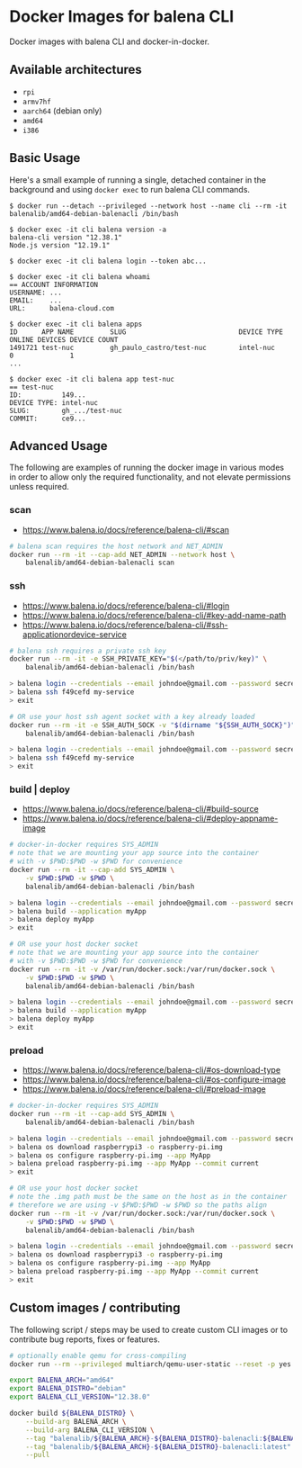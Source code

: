 # Docker Images for balena CLI

Docker images with balena CLI and docker-in-docker.

## Available architectures

- `rpi`
- `armv7hf`
- `aarch64` (debian only)
- `amd64`
- `i386`

## Basic Usage

Here's a small example of running a single, detached container
in the background and using `docker exec` to run balena CLI commands.

```
$ docker run --detach --privileged --network host --name cli --rm -it balenalib/amd64-debian-balenacli /bin/bash

$ docker exec -it cli balena version -a
balena-cli version "12.38.1"
Node.js version "12.19.1"

$ docker exec -it cli balena login --token abc...

$ docker exec -it cli balena whoami
== ACCOUNT INFORMATION
USERNAME: ...
EMAIL:    ...
URL:      balena-cloud.com

$ docker exec -it cli balena apps
ID      APP NAME         SLUG                            DEVICE TYPE     ONLINE DEVICES DEVICE COUNT
1491721 test-nuc         gh_paulo_castro/test-nuc        intel-nuc       0              1
...

$ docker exec -it cli balena app test-nuc
== test-nuc
ID:          149...
DEVICE TYPE: intel-nuc
SLUG:        gh_.../test-nuc
COMMIT:      ce9...
```

## Advanced Usage

The following are examples of running the docker image in various
modes in order to allow only the required functionality, and not
elevate permissions unless required.

### scan

- <https://www.balena.io/docs/reference/balena-cli/#scan>

```bash
# balena scan requires the host network and NET_ADMIN
docker run --rm -it --cap-add NET_ADMIN --network host \
    balenalib/amd64-debian-balenacli scan
```

### ssh

- <https://www.balena.io/docs/reference/balena-cli/#login>
- <https://www.balena.io/docs/reference/balena-cli/#key-add-name-path>
- <https://www.balena.io/docs/reference/balena-cli/#ssh-applicationordevice-service>

```bash
# balena ssh requires a private ssh key
docker run --rm -it -e SSH_PRIVATE_KEY="$(</path/to/priv/key)" \
    balenalib/amd64-debian-balenacli /bin/bash

> balena login --credentials --email johndoe@gmail.com --password secret
> balena ssh f49cefd my-service
> exit

# OR use your host ssh agent socket with a key already loaded
docker run --rm -it -e SSH_AUTH_SOCK -v "$(dirname "${SSH_AUTH_SOCK}")" \
    balenalib/amd64-debian-balenacli /bin/bash

> balena login --credentials --email johndoe@gmail.com --password secret
> balena ssh f49cefd my-service
> exit
```

### build | deploy

- <https://www.balena.io/docs/reference/balena-cli/#build-source>
- <https://www.balena.io/docs/reference/balena-cli/#deploy-appname-image>

```bash
# docker-in-docker requires SYS_ADMIN
# note that we are mounting your app source into the container
# with -v $PWD:$PWD -w $PWD for convenience
docker run --rm -it --cap-add SYS_ADMIN \
    -v $PWD:$PWD -w $PWD \
    balenalib/amd64-debian-balenacli /bin/bash

> balena login --credentials --email johndoe@gmail.com --password secret
> balena build --application myApp
> balena deploy myApp
> exit

# OR use your host docker socket
# note that we are mounting your app source into the container
# with -v $PWD:$PWD -w $PWD for convenience
docker run --rm -it -v /var/run/docker.sock:/var/run/docker.sock \
    -v $PWD:$PWD -w $PWD \
    balenalib/amd64-debian-balenacli /bin/bash

> balena login --credentials --email johndoe@gmail.com --password secret
> balena build --application myApp
> balena deploy myApp
> exit
```

### preload

- <https://www.balena.io/docs/reference/balena-cli/#os-download-type>
- <https://www.balena.io/docs/reference/balena-cli/#os-configure-image>
- <https://www.balena.io/docs/reference/balena-cli/#preload-image>

```bash
# docker-in-docker requires SYS_ADMIN
docker run --rm -it --cap-add SYS_ADMIN \
    balenalib/amd64-debian-balenacli /bin/bash

> balena login --credentials --email johndoe@gmail.com --password secret
> balena os download raspberrypi3 -o raspberry-pi.img
> balena os configure raspberry-pi.img --app MyApp
> balena preload raspberry-pi.img --app MyApp --commit current
> exit

# OR use your host docker socket
# note the .img path must be the same on the host as in the container
# therefore we are using -v $PWD:$PWD -w $PWD so the paths align
docker run --rm -it -v /var/run/docker.sock:/var/run/docker.sock \
    -v $PWD:$PWD -w $PWD \
    balenalib/amd64-debian-balenacli /bin/bash

> balena login --credentials --email johndoe@gmail.com --password secret
> balena os download raspberrypi3 -o raspberry-pi.img
> balena os configure raspberry-pi.img --app MyApp
> balena preload raspberry-pi.img --app MyApp --commit current
> exit
```

## Custom images / contributing

The following script / steps may be used to create custom CLI images or
to contribute bug reports, fixes or features.

```bash
# optionally enable qemu for cross-compiling
docker run --rm --privileged multiarch/qemu-user-static --reset -p yes

export BALENA_ARCH="amd64"
export BALENA_DISTRO="debian"
export BALENA_CLI_VERSION="12.38.0"

docker build ${BALENA_DISTRO} \
    --build-arg BALENA_ARCH \
    --build-arg BALENA_CLI_VERSION \
    --tag "balenalib/${BALENA_ARCH}-${BALENA_DISTRO}-balenacli:${BALENA_CLI_VERSION}" \
    --tag "balenalib/${BALENA_ARCH}-${BALENA_DISTRO}-balenacli:latest" \
    --pull
```
